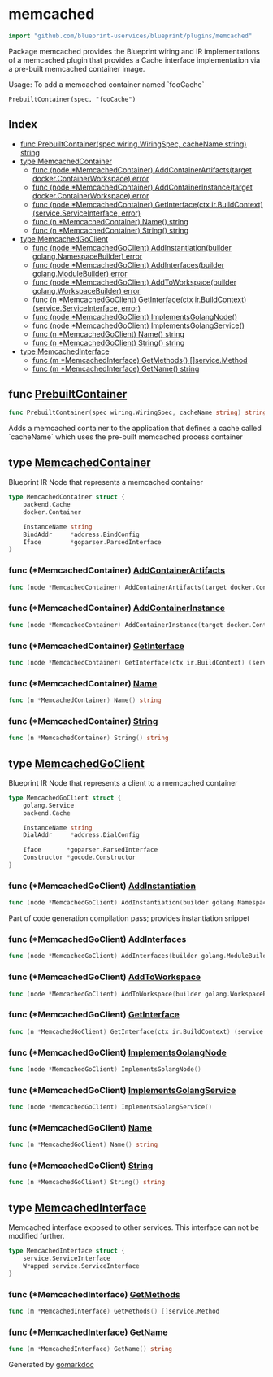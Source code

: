 <!-- Code generated by gomarkdoc. DO NOT EDIT -->

# memcached

```go
import "github.com/blueprint-uservices/blueprint/plugins/memcached"
```

Package memcached provides the Blueprint wiring and IR implementations of a memcached plugin that provides a Cache interface implementation via a pre\-built memcached container image.

Usage: To add a memcached container named \`fooCache\`

```
PrebuiltContainer(spec, "fooCache")
```

## Index

- [func PrebuiltContainer\(spec wiring.WiringSpec, cacheName string\) string](<#PrebuiltContainer>)
- [type MemcachedContainer](<#MemcachedContainer>)
  - [func \(node \*MemcachedContainer\) AddContainerArtifacts\(target docker.ContainerWorkspace\) error](<#MemcachedContainer.AddContainerArtifacts>)
  - [func \(node \*MemcachedContainer\) AddContainerInstance\(target docker.ContainerWorkspace\) error](<#MemcachedContainer.AddContainerInstance>)
  - [func \(node \*MemcachedContainer\) GetInterface\(ctx ir.BuildContext\) \(service.ServiceInterface, error\)](<#MemcachedContainer.GetInterface>)
  - [func \(n \*MemcachedContainer\) Name\(\) string](<#MemcachedContainer.Name>)
  - [func \(n \*MemcachedContainer\) String\(\) string](<#MemcachedContainer.String>)
- [type MemcachedGoClient](<#MemcachedGoClient>)
  - [func \(node \*MemcachedGoClient\) AddInstantiation\(builder golang.NamespaceBuilder\) error](<#MemcachedGoClient.AddInstantiation>)
  - [func \(node \*MemcachedGoClient\) AddInterfaces\(builder golang.ModuleBuilder\) error](<#MemcachedGoClient.AddInterfaces>)
  - [func \(node \*MemcachedGoClient\) AddToWorkspace\(builder golang.WorkspaceBuilder\) error](<#MemcachedGoClient.AddToWorkspace>)
  - [func \(n \*MemcachedGoClient\) GetInterface\(ctx ir.BuildContext\) \(service.ServiceInterface, error\)](<#MemcachedGoClient.GetInterface>)
  - [func \(node \*MemcachedGoClient\) ImplementsGolangNode\(\)](<#MemcachedGoClient.ImplementsGolangNode>)
  - [func \(node \*MemcachedGoClient\) ImplementsGolangService\(\)](<#MemcachedGoClient.ImplementsGolangService>)
  - [func \(n \*MemcachedGoClient\) Name\(\) string](<#MemcachedGoClient.Name>)
  - [func \(n \*MemcachedGoClient\) String\(\) string](<#MemcachedGoClient.String>)
- [type MemcachedInterface](<#MemcachedInterface>)
  - [func \(m \*MemcachedInterface\) GetMethods\(\) \[\]service.Method](<#MemcachedInterface.GetMethods>)
  - [func \(m \*MemcachedInterface\) GetName\(\) string](<#MemcachedInterface.GetName>)


<a name="PrebuiltContainer"></a>
## func [PrebuiltContainer](<https://github.com/Blueprint-uServices/blueprint/blob/main/plugins/memcached/wiring.go#L19>)

```go
func PrebuiltContainer(spec wiring.WiringSpec, cacheName string) string
```

Adds a memcached container to the application that defines a cache called \`cacheName\` which uses the pre\-built memcached process container

<a name="MemcachedContainer"></a>
## type [MemcachedContainer](<https://github.com/Blueprint-uServices/blueprint/blob/main/plugins/memcached/ir_memcached_container.go#L14-L21>)

Blueprint IR Node that represents a memcached container

```go
type MemcachedContainer struct {
    backend.Cache
    docker.Container

    InstanceName string
    BindAddr     *address.BindConfig
    Iface        *goparser.ParsedInterface
}
```

<a name="MemcachedContainer.AddContainerArtifacts"></a>
### func \(\*MemcachedContainer\) [AddContainerArtifacts](<https://github.com/Blueprint-uServices/blueprint/blob/main/plugins/memcached/ir_memcached_container.go#L78>)

```go
func (node *MemcachedContainer) AddContainerArtifacts(target docker.ContainerWorkspace) error
```



<a name="MemcachedContainer.AddContainerInstance"></a>
### func \(\*MemcachedContainer\) [AddContainerInstance](<https://github.com/Blueprint-uServices/blueprint/blob/main/plugins/memcached/ir_memcached_container.go#L82>)

```go
func (node *MemcachedContainer) AddContainerInstance(target docker.ContainerWorkspace) error
```



<a name="MemcachedContainer.GetInterface"></a>
### func \(\*MemcachedContainer\) [GetInterface](<https://github.com/Blueprint-uServices/blueprint/blob/main/plugins/memcached/ir_memcached_container.go#L73>)

```go
func (node *MemcachedContainer) GetInterface(ctx ir.BuildContext) (service.ServiceInterface, error)
```



<a name="MemcachedContainer.Name"></a>
### func \(\*MemcachedContainer\) [Name](<https://github.com/Blueprint-uServices/blueprint/blob/main/plugins/memcached/ir_memcached_container.go#L69>)

```go
func (n *MemcachedContainer) Name() string
```



<a name="MemcachedContainer.String"></a>
### func \(\*MemcachedContainer\) [String](<https://github.com/Blueprint-uServices/blueprint/blob/main/plugins/memcached/ir_memcached_container.go#L65>)

```go
func (n *MemcachedContainer) String() string
```



<a name="MemcachedGoClient"></a>
## type [MemcachedGoClient](<https://github.com/Blueprint-uServices/blueprint/blob/main/plugins/memcached/ir_client.go#L18-L27>)

Blueprint IR Node that represents a client to a memcached container

```go
type MemcachedGoClient struct {
    golang.Service
    backend.Cache

    InstanceName string
    DialAddr     *address.DialConfig

    Iface       *goparser.ParsedInterface
    Constructor *gocode.Constructor
}
```

<a name="MemcachedGoClient.AddInstantiation"></a>
### func \(\*MemcachedGoClient\) [AddInstantiation](<https://github.com/Blueprint-uServices/blueprint/blob/main/plugins/memcached/ir_client.go#L81>)

```go
func (node *MemcachedGoClient) AddInstantiation(builder golang.NamespaceBuilder) error
```

Part of code generation compilation pass; provides instantiation snippet

<a name="MemcachedGoClient.AddInterfaces"></a>
### func \(\*MemcachedGoClient\) [AddInterfaces](<https://github.com/Blueprint-uServices/blueprint/blob/main/plugins/memcached/ir_client.go#L76>)

```go
func (node *MemcachedGoClient) AddInterfaces(builder golang.ModuleBuilder) error
```



<a name="MemcachedGoClient.AddToWorkspace"></a>
### func \(\*MemcachedGoClient\) [AddToWorkspace](<https://github.com/Blueprint-uServices/blueprint/blob/main/plugins/memcached/ir_client.go#L72>)

```go
func (node *MemcachedGoClient) AddToWorkspace(builder golang.WorkspaceBuilder) error
```



<a name="MemcachedGoClient.GetInterface"></a>
### func \(\*MemcachedGoClient\) [GetInterface](<https://github.com/Blueprint-uServices/blueprint/blob/main/plugins/memcached/ir_client.go#L68>)

```go
func (n *MemcachedGoClient) GetInterface(ctx ir.BuildContext) (service.ServiceInterface, error)
```



<a name="MemcachedGoClient.ImplementsGolangNode"></a>
### func \(\*MemcachedGoClient\) [ImplementsGolangNode](<https://github.com/Blueprint-uServices/blueprint/blob/main/plugins/memcached/ir_client.go#L92>)

```go
func (node *MemcachedGoClient) ImplementsGolangNode()
```



<a name="MemcachedGoClient.ImplementsGolangService"></a>
### func \(\*MemcachedGoClient\) [ImplementsGolangService](<https://github.com/Blueprint-uServices/blueprint/blob/main/plugins/memcached/ir_client.go#L93>)

```go
func (node *MemcachedGoClient) ImplementsGolangService()
```



<a name="MemcachedGoClient.Name"></a>
### func \(\*MemcachedGoClient\) [Name](<https://github.com/Blueprint-uServices/blueprint/blob/main/plugins/memcached/ir_client.go#L44>)

```go
func (n *MemcachedGoClient) Name() string
```



<a name="MemcachedGoClient.String"></a>
### func \(\*MemcachedGoClient\) [String](<https://github.com/Blueprint-uServices/blueprint/blob/main/plugins/memcached/ir_client.go#L40>)

```go
func (n *MemcachedGoClient) String() string
```



<a name="MemcachedInterface"></a>
## type [MemcachedInterface](<https://github.com/Blueprint-uServices/blueprint/blob/main/plugins/memcached/ir_memcached_container.go#L25-L28>)

Memcached interface exposed to other services. This interface can not be modified further.

```go
type MemcachedInterface struct {
    service.ServiceInterface
    Wrapped service.ServiceInterface
}
```

<a name="MemcachedInterface.GetMethods"></a>
### func \(\*MemcachedInterface\) [GetMethods](<https://github.com/Blueprint-uServices/blueprint/blob/main/plugins/memcached/ir_memcached_container.go#L34>)

```go
func (m *MemcachedInterface) GetMethods() []service.Method
```



<a name="MemcachedInterface.GetName"></a>
### func \(\*MemcachedInterface\) [GetName](<https://github.com/Blueprint-uServices/blueprint/blob/main/plugins/memcached/ir_memcached_container.go#L30>)

```go
func (m *MemcachedInterface) GetName() string
```



Generated by [gomarkdoc](<https://github.com/princjef/gomarkdoc>)
